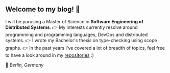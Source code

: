 ## Welcome to my blog! 👋

I will be purusing a Master of Science in **Software Engineering of Distributed Systems**.
👉 My interests currently resolve around programming and programming languages, DevOps and distributed systems.
👉 I wrote my Bachelor's thesis on type-checking using scope graphs.
👉 In the past years I've covered a lot of breadth of topics, feel free to have a look around in my 
[repositories](https://github.com/Arraying?tab=repositories) :)

📌 *Berlin, Germany*
